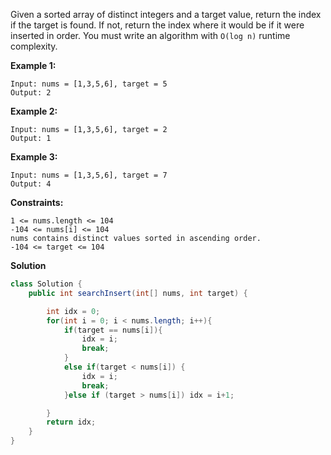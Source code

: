 Given a sorted array of distinct integers and a target value, return the index if the target is found. 
If not, return the index where it would be if it were inserted in order.
You must write an algorithm with `O(log n)` runtime complexity.

**Example 1:**
```
Input: nums = [1,3,5,6], target = 5
Output: 2
```
**Example 2:**
```
Input: nums = [1,3,5,6], target = 2
Output: 1
```
**Example 3:**
```
Input: nums = [1,3,5,6], target = 7
Output: 4
```

**Constraints:**
```
1 <= nums.length <= 104
-104 <= nums[i] <= 104
nums contains distinct values sorted in ascending order.
-104 <= target <= 104
```
**Solution**
```java
class Solution {
    public int searchInsert(int[] nums, int target) {

        int idx = 0;
        for(int i = 0; i < nums.length; i++){
            if(target == nums[i]){
                idx = i;
                break;
            }
            else if(target < nums[i]) {
                idx = i;
                break;
            }else if (target > nums[i]) idx = i+1;

        }
        return idx;
    }
}
```